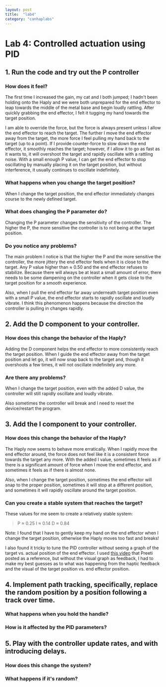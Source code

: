 ```yaml
---
layout: post
title:  "lab4"
category: "canhaplabs"
---
```


# Lab 4: Controlled actuation using PID

## 1. Run the code and try out the P controller

### How does it feel?

The first time I increased the gain, my cat and I both jumped; I hadn't been holding onto the Haply and we were both unprepared for the end effector to leap towards the middle of the metal base and begin loudly rattling. After quickly grabbing the end effector, I felt it tugging my hand towards the target position. 

I am able to override the force, but the force is always present unless I allow the end effector to reach the target. The further I move the end effector away from the target, the more force I feel pulling my hand back to the target (up to a point). If I provide counter-force to slow down the end effector, it smoothly reaches the target; however, if I allow it to go as fast as it wants to, it will overshoot the target and rapidly oscillate with a rattling noise. With a small enough P value, I can get the end effector to stop oscillating by manually placing it on the target position, but without interference, it usually continues to oscillate indefinitely.

### What happens when you change the target position?

When I change the target position, the end effector immediately changes course to the newly defined target.

### What does changing the P parameter do?

Changing the P parameter changes the sensitivity of the controller. The higher the P, the more sensitive the controller is to not being at the target position.

### Do you notice any problems?

The main problem I notice is that the higher the P and the more sensitive the controller, the more jittery the end effector feels when it is close to the target. Any P value higher than ≈ 0.50 and the end effector refuses to stabilize. Because there will always be at least a small amount of error, there needs to be some dampening on the controller when it gets close to the target position for a smooth experience.

Also, when I pull the end effector far away underneath target position even with a small P value, the end effector starts to rapidly oscillate and loudly vibrate. I think this phenomenon happens because the direction the controller is pulling in changes rapidly.

## 2. Add the D component to your controller.

### How does this change the behavior of the Haply?

Adding the D component helps the end effector to more consistently reach the target position. When I guide the end effector away from the target position and let go, it will now snap back to the target and, though it overshoots a few times, it will not oscillate indefinitely any more.

### Are there any problems?

When I change the target position, even with the added D value, the controller will still rapidly oscillate and loudly vibrate.

Also sometimes the controller will break and I need to reset the device/restart the program.

## 3. Add the I component to your controller.

### How does this change the behavior of the Haply?

The Haply now seems to behave more erratically. When I rapidly move the end effector around, the force does not feel like it is a consistent force towards the target any more. With the added I value, sometimes it feels as if there is a significant amount of force when I move the end effector, and sometimes it feels as if there is almost none. 

Also, when I change the target position, sometimes the end effector will snap to the proper position, sometimes it will stop at a different position, and sometimes it will rapidly oscillate around the target position.

### Can you create a stable system that reaches the target?

These values for me seem to create a relatively stable system:

> P ≈ 0.25
> I ≈ 0.14
> D ≈ 0.84

Note: I found that I have to gently keep my hand on the end effector when I change the target position, otherwise the Haply moves too fast and breaks!

I also found it tricky to tune the PID controller without seeing a graph of the target vs. actual position of the end effector. I used [this video](https://www.youtube.com/watch?v=uXnDwojRb1g&t=263s) that Preeti posted as a reference, but without the visual graph as feedback, I had to make my best guesses as to what was happening from the haptic feedback and the visual of the target position vs. end effector position.

## 4. Implement path tracking, specifically, replace the random position by a position following a track over time.

### What happens when you hold the handle?

### How is it affected by the PID parameters?

## 5. Play with the controller update rates, and with introducing delays.

### How does this change the system?

### What happens if it's random?